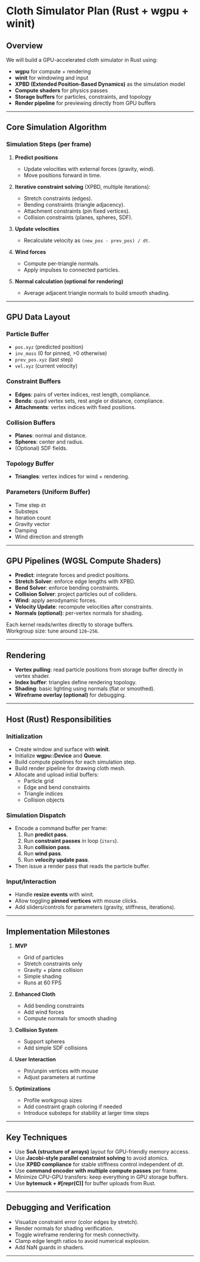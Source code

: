 # Cloth Simulator Plan (Rust + wgpu + winit)

## Overview
We will build a GPU-accelerated cloth simulator in Rust using:
- **wgpu** for compute + rendering
- **winit** for windowing and input
- **XPBD (Extended Position-Based Dynamics)** as the simulation model
- **Compute shaders** for physics passes
- **Storage buffers** for particles, constraints, and topology
- **Render pipeline** for previewing directly from GPU buffers

---

## Core Simulation Algorithm

### Simulation Steps (per frame)
1. **Predict positions**  
   - Update velocities with external forces (gravity, wind).
   - Move positions forward in time.

2. **Iterative constraint solving** (XPBD, multiple iterations):
   - Stretch constraints (edges).
   - Bending constraints (triangle adjacency).
   - Attachment constraints (pin fixed vertices).
   - Collision constraints (planes, spheres, SDF).

3. **Update velocities**  
   - Recalculate velocity as `(new_pos - prev_pos) / dt`.

4. **Wind forces**  
   - Compute per-triangle normals.
   - Apply impulses to connected particles.

5. **Normal calculation (optional for rendering)**  
   - Average adjacent triangle normals to build smooth shading.

---

## GPU Data Layout

### Particle Buffer
- `pos.xyz` (predicted position)
- `inv_mass` (0 for pinned, >0 otherwise)
- `prev_pos.xyz` (last step)
- `vel.xyz` (current velocity)

### Constraint Buffers
- **Edges**: pairs of vertex indices, rest length, compliance.  
- **Bends**: quad vertex sets, rest angle or distance, compliance.  
- **Attachments**: vertex indices with fixed positions.  

### Collision Buffers
- **Planes**: normal and distance.  
- **Spheres**: center and radius.  
- (Optional) SDF fields.

### Topology Buffer
- **Triangles**: vertex indices for wind + rendering.  

### Parameters (Uniform Buffer)
- Time step `dt`
- Substeps
- Iteration count
- Gravity vector
- Damping
- Wind direction and strength

---

## GPU Pipelines (WGSL Compute Shaders)

- **Predict**: integrate forces and predict positions.
- **Stretch Solver**: enforce edge lengths with XPBD.
- **Bend Solver**: enforce bending constraints.
- **Collision Solver**: project particles out of colliders.
- **Wind**: apply aerodynamic forces.
- **Velocity Update**: recompute velocities after constraints.
- **Normals (optional)**: per-vertex normals for shading.

Each kernel reads/writes directly to storage buffers.  
Workgroup size: tune around `128–256`.

---

## Rendering

- **Vertex pulling**: read particle positions from storage buffer directly in vertex shader.  
- **Index buffer**: triangles define rendering topology.  
- **Shading**: basic lighting using normals (flat or smoothed).  
- **Wireframe overlay (optional)** for debugging.  

---

## Host (Rust) Responsibilities

### Initialization
- Create window and surface with **winit**.
- Initialize **wgpu::Device** and **Queue**.
- Build compute pipelines for each simulation step.
- Build render pipeline for drawing cloth mesh.
- Allocate and upload initial buffers:
  - Particle grid
  - Edge and bend constraints
  - Triangle indices
  - Collision objects

### Simulation Dispatch
- Encode a command buffer per frame:
  1. Run **predict pass**.
  2. Run **constraint passes** in loop (`iters`).
  3. Run **collision pass**.
  4. Run **wind pass**.
  5. Run **velocity update pass**.
- Then issue a render pass that reads the particle buffer.

### Input/Interaction
- Handle **resize events** with winit.
- Allow toggling **pinned vertices** with mouse clicks.
- Add sliders/controls for parameters (gravity, stiffness, iterations).

---

## Implementation Milestones

1. **MVP**
   - Grid of particles
   - Stretch constraints only
   - Gravity + plane collision
   - Simple shading
   - Runs at 60 FPS

2. **Enhanced Cloth**
   - Add bending constraints
   - Add wind forces
   - Compute normals for smooth shading

3. **Collision System**
   - Support spheres
   - Add simple SDF collisions

4. **User Interaction**
   - Pin/unpin vertices with mouse
   - Adjust parameters at runtime

5. **Optimizations**
   - Profile workgroup sizes
   - Add constraint graph coloring if needed
   - Introduce substeps for stability at larger time steps

---

## Key Techniques
- Use **SoA (structure of arrays)** layout for GPU-friendly memory access.
- Use **Jacobi-style parallel constraint solving** to avoid atomics.
- Use **XPBD compliance** for stable stiffness control independent of dt.
- Use **command encoder with multiple compute passes** per frame.
- Minimize CPU-GPU transfers: keep everything in GPU storage buffers.
- Use **bytemuck + #[repr(C)]** for buffer uploads from Rust.

---

## Debugging and Verification
- Visualize constraint error (color edges by stretch).
- Render normals for shading verification.
- Toggle wireframe rendering for mesh connectivity.
- Clamp edge length ratios to avoid numerical explosion.
- Add NaN guards in shaders.

---

